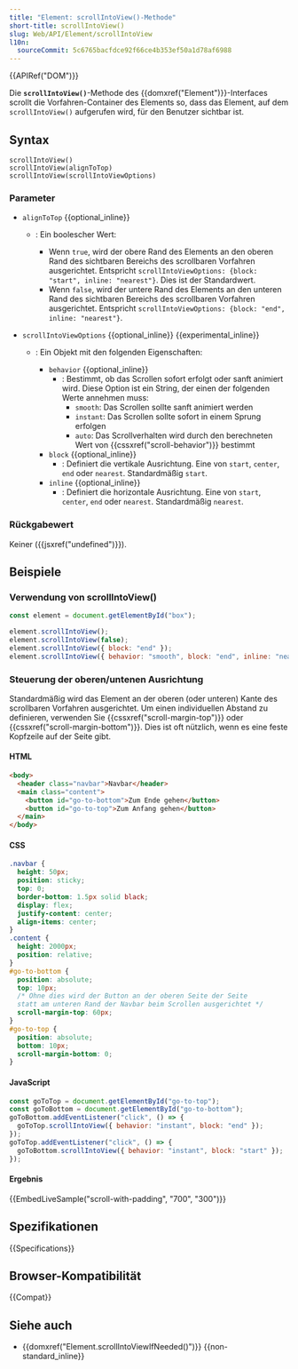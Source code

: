 ```yaml
---
title: "Element: scrollIntoView()-Methode"
short-title: scrollIntoView()
slug: Web/API/Element/scrollIntoView
l10n:
  sourceCommit: 5c6765bacfdce92f66ce4b353ef50a1d78af6988
---
```


{{APIRef("DOM")}}

Die **`scrollIntoView()`**-Methode des {{domxref("Element")}}-Interfaces scrollt die Vorfahren-Container des Elements so, dass das Element, auf dem `scrollIntoView()` aufgerufen wird, für den Benutzer sichtbar ist.

## Syntax

```js-nolint
scrollIntoView()
scrollIntoView(alignToTop)
scrollIntoView(scrollIntoViewOptions)
```

### Parameter

- `alignToTop` {{optional_inline}}

  - : Ein boolescher Wert:

    - Wenn `true`, wird der obere Rand des Elements an den oberen Rand des sichtbaren Bereichs des scrollbaren Vorfahren ausgerichtet. Entspricht `scrollIntoViewOptions: {block: "start", inline: "nearest"}`. Dies ist der Standardwert.
    - Wenn `false`, wird der untere Rand des Elements an den unteren Rand des sichtbaren Bereichs des scrollbaren Vorfahren ausgerichtet. Entspricht `scrollIntoViewOptions: {block: "end", inline: "nearest"}`.

- `scrollIntoViewOptions` {{optional_inline}}
  {{experimental_inline}}

  - : Ein Objekt mit den folgenden Eigenschaften:

    - `behavior` {{optional_inline}}
      - : Bestimmt, ob das Scrollen sofort erfolgt oder sanft animiert wird. Diese Option ist ein String, der einen der folgenden Werte annehmen muss:
        - `smooth`: Das Scrollen sollte sanft animiert werden
        - `instant`: Das Scrollen sollte sofort in einem Sprung erfolgen
        - `auto`: Das Scrollverhalten wird durch den berechneten Wert von {{cssxref("scroll-behavior")}} bestimmt
    - `block` {{optional_inline}}
      - : Definiert die vertikale Ausrichtung.
        Eine von `start`, `center`, `end` oder
        `nearest`. Standardmäßig `start`.
    - `inline` {{optional_inline}}
      - : Definiert die horizontale Ausrichtung.
        Eine von `start`, `center`, `end` oder
        `nearest`. Standardmäßig `nearest`.

### Rückgabewert

Keiner ({{jsxref("undefined")}}).

## Beispiele

### Verwendung von scrollIntoView()

```js
const element = document.getElementById("box");

element.scrollIntoView();
element.scrollIntoView(false);
element.scrollIntoView({ block: "end" });
element.scrollIntoView({ behavior: "smooth", block: "end", inline: "nearest" });
```

### Steuerung der oberen/untenen Ausrichtung

Standardmäßig wird das Element an der oberen (oder unteren) Kante des scrollbaren Vorfahren ausgerichtet. Um einen individuellen Abstand zu definieren, verwenden Sie {{cssxref("scroll-margin-top")}} oder {{cssxref("scroll-margin-bottom")}}. Dies ist oft nützlich, wenn es eine feste Kopfzeile auf der Seite gibt.

#### HTML

```html
<body>
  <header class="navbar">Navbar</header>
  <main class="content">
    <button id="go-to-bottom">Zum Ende gehen</button>
    <button id="go-to-top">Zum Anfang gehen</button>
  </main>
</body>
```

#### CSS

```css
.navbar {
  height: 50px;
  position: sticky;
  top: 0;
  border-bottom: 1.5px solid black;
  display: flex;
  justify-content: center;
  align-items: center;
}
.content {
  height: 2000px;
  position: relative;
}
#go-to-bottom {
  position: absolute;
  top: 10px;
  /* Ohne dies wird der Button an der oberen Seite der Seite
  statt am unteren Rand der Navbar beim Scrollen ausgerichtet */
  scroll-margin-top: 60px;
}
#go-to-top {
  position: absolute;
  bottom: 10px;
  scroll-margin-bottom: 0;
}
```

#### JavaScript

```js
const goToTop = document.getElementById("go-to-top");
const goToBottom = document.getElementById("go-to-bottom");
goToBottom.addEventListener("click", () => {
  goToTop.scrollIntoView({ behavior: "instant", block: "end" });
});
goToTop.addEventListener("click", () => {
  goToBottom.scrollIntoView({ behavior: "instant", block: "start" });
});
```

#### Ergebnis

{{EmbedLiveSample("scroll-with-padding", "700", "300")}}

## Spezifikationen

{{Specifications}}

## Browser-Kompatibilität

{{Compat}}

## Siehe auch

- {{domxref("Element.scrollIntoViewIfNeeded()")}} {{non-standard_inline}}
